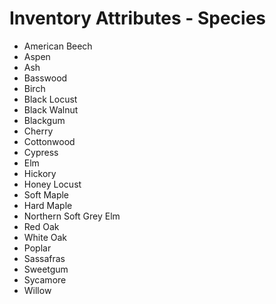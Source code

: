 # Inventory Attributes - Species

-   American Beech
-   Aspen
-   Ash
-   Basswood
-   Birch
-   Black Locust
-   Black Walnut
-   Blackgum
-   Cherry
-   Cottonwood
-   Cypress
-   Elm
-   Hickory
-   Honey Locust
-   Soft Maple
-   Hard Maple
-   Northern Soft Grey Elm
-   Red Oak
-   White Oak
-   Poplar
-   Sassafras
-   Sweetgum
-   Sycamore
-   Willow

